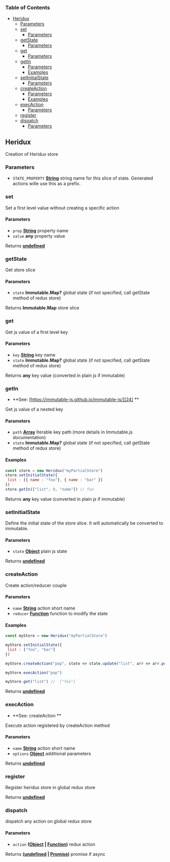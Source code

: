 <!-- Generated by documentation.js. Update this documentation by updating the source code. -->

### Table of Contents

-   [Heridux][1]
    -   [Parameters][2]
    -   [set][3]
        -   [Parameters][4]
    -   [getState][5]
        -   [Parameters][6]
    -   [get][7]
        -   [Parameters][8]
    -   [getIn][9]
        -   [Parameters][10]
        -   [Examples][11]
    -   [setInitialState][12]
        -   [Parameters][13]
    -   [createAction][14]
        -   [Parameters][15]
        -   [Examples][16]
    -   [execAction][17]
        -   [Parameters][18]
    -   [register][19]
    -   [dispatch][20]
        -   [Parameters][21]

## Heridux

Creation of Heridux store

### Parameters

-   `STATE_PROPERTY` **[String][22]** string name for this slice of state. Generated actions wille use this as a prefix.

### set

Set a first level value without creating a specific action

#### Parameters

-   `prop` **[String][22]** property name
-   `value` **any** property value

Returns **[undefined][23]** 

### getState

Get store slice

#### Parameters

-   `state` **Immutable.Map?** global state (if not specified, call getState method of redux store)

Returns **Immutable.Map** store slice

### get

Get js value of a first level key

#### Parameters

-   `key` **[String][22]** key name
-   `state` **Immutable.Map?** global state (if not specified, call getState method of redux store)

Returns **any** key value (converted in plain js if immutable)

### getIn

-   **See: [https://immutable-js.github.io/immutable-js/][24]
    **

Get js value of a nested key

#### Parameters

-   `path` **[Array][25]** Iterable key path (more details in Immutable.js documentation)
-   `state` **Immutable.Map?** global state (if not specified, call getState method of redux store)

#### Examples

```javascript
const store = new Heridux("myPartialStore")
store.setInitialState({
 list : [{ name : "foo"}, { name : "bar" }]
})
store.getIn(["list", 0, "name"]) // foo
```

Returns **any** key value (converted in plain js if immutable)

### setInitialState

Define the initial state of the store slice. It will automatically be converted to immutable.

#### Parameters

-   `state` **[Object][26]** plain js state

Returns **[undefined][23]** 

### createAction

Create action/reducer couple

#### Parameters

-   `name` **[String][22]** action short name
-   `reducer` **[Function][27]** function to modify the state

#### Examples

```javascript
const myStore = new Heridux("myPartialStore")

myStore.setInitialState({
 list : ["foo", "bar"]
})

myStore.createAction("pop", state => state.update("list", arr => arr.pop())

myStore.execAction("pop")

myStore.get("list") //  ["foo"]
```

Returns **[undefined][23]** 

### execAction

-   **See: createAction
    **

Execute action registered by createAction method

#### Parameters

-   `name` **[String][22]** action short name
-   `options` **[Object][26]** additional parameters

Returns **[undefined][23]** 

### register

Register heridux store in global redux store

Returns **[undefined][23]** 

### dispatch

dispatch any action on global redux store

#### Parameters

-   `action` **([Object][26] \| [Function][27])** redux action

Returns **([undefined][23] \| [Promise][28])** promise if async

[1]: #heridux

[2]: #parameters

[3]: #set

[4]: #parameters-1

[5]: #getstate

[6]: #parameters-2

[7]: #get

[8]: #parameters-3

[9]: #getin

[10]: #parameters-4

[11]: #examples

[12]: #setinitialstate

[13]: #parameters-5

[14]: #createaction

[15]: #parameters-6

[16]: #examples-1

[17]: #execaction

[18]: #parameters-7

[19]: #register

[20]: #dispatch

[21]: #parameters-8

[22]: https://developer.mozilla.org/docs/Web/JavaScript/Reference/Global_Objects/String

[23]: https://developer.mozilla.org/docs/Web/JavaScript/Reference/Global_Objects/undefined

[24]: https://immutable-js.github.io/immutable-js/

[25]: https://developer.mozilla.org/docs/Web/JavaScript/Reference/Global_Objects/Array

[26]: https://developer.mozilla.org/docs/Web/JavaScript/Reference/Global_Objects/Object

[27]: https://developer.mozilla.org/docs/Web/JavaScript/Reference/Statements/function

[28]: https://developer.mozilla.org/docs/Web/JavaScript/Reference/Global_Objects/Promise
